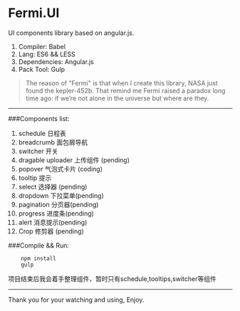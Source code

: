 # Fermi.UI

UI components library based on angular.js.

1. Compiler: Babel
2. Lang: ES6 && LESS
3. Dependencies: Angular.js
4. Pack Tool: Gulp

> The reason of "Fermi" is that when I create this library, NASA just found the kepler-452b. That remind me Fermi raised a paradox long time ago: if we’re not alone in the universe but where are they.

-------------------
###Components list:
1. schedule 日程表
2. breadcrumb 面包屑导航
3. switcher 开关
4. dragable uploader 上传组件 (pending)
5. popover 气泡式卡片 (coding)
6. tooltip 提示
7. select 选择器 (pending)
8. dropdown 下拉菜单(pending)
9. pagination 分页器(pending)
10. progress 进度条(pending)
11. alert 消息提示(pending)
12. Crop 修剪器 (pending)

###Compile && Run:
```
    npm install
    gulp
```

项目结束后我会着手整理组件，暂时只有schedule,tooltips,switcher等组件

---------
Thank you for your watching and using, Enjoy.
